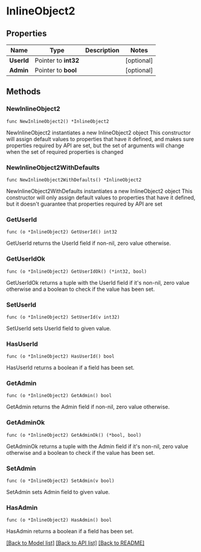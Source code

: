 # InlineObject2

## Properties

Name | Type | Description | Notes
------------ | ------------- | ------------- | -------------
**UserId** | Pointer to **int32** |  | [optional] 
**Admin** | Pointer to **bool** |  | [optional] 

## Methods

### NewInlineObject2

`func NewInlineObject2() *InlineObject2`

NewInlineObject2 instantiates a new InlineObject2 object
This constructor will assign default values to properties that have it defined,
and makes sure properties required by API are set, but the set of arguments
will change when the set of required properties is changed

### NewInlineObject2WithDefaults

`func NewInlineObject2WithDefaults() *InlineObject2`

NewInlineObject2WithDefaults instantiates a new InlineObject2 object
This constructor will only assign default values to properties that have it defined,
but it doesn't guarantee that properties required by API are set

### GetUserId

`func (o *InlineObject2) GetUserId() int32`

GetUserId returns the UserId field if non-nil, zero value otherwise.

### GetUserIdOk

`func (o *InlineObject2) GetUserIdOk() (*int32, bool)`

GetUserIdOk returns a tuple with the UserId field if it's non-nil, zero value otherwise
and a boolean to check if the value has been set.

### SetUserId

`func (o *InlineObject2) SetUserId(v int32)`

SetUserId sets UserId field to given value.

### HasUserId

`func (o *InlineObject2) HasUserId() bool`

HasUserId returns a boolean if a field has been set.

### GetAdmin

`func (o *InlineObject2) GetAdmin() bool`

GetAdmin returns the Admin field if non-nil, zero value otherwise.

### GetAdminOk

`func (o *InlineObject2) GetAdminOk() (*bool, bool)`

GetAdminOk returns a tuple with the Admin field if it's non-nil, zero value otherwise
and a boolean to check if the value has been set.

### SetAdmin

`func (o *InlineObject2) SetAdmin(v bool)`

SetAdmin sets Admin field to given value.

### HasAdmin

`func (o *InlineObject2) HasAdmin() bool`

HasAdmin returns a boolean if a field has been set.


[[Back to Model list]](../README.md#documentation-for-models) [[Back to API list]](../README.md#documentation-for-api-endpoints) [[Back to README]](../README.md)


